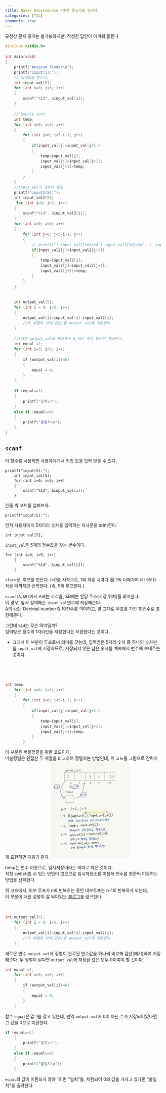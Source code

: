 ```yaml
---
title: Naver boostcourse 4주차 알고리즘 팀과제
categories: [TIL]
comments: true
---
```

규정상 문제 공개는 불가능하지만, 작성한 답안이 아까워 올린다

```c
#include <stdio.h>

int main(void)
{
    printf("Anagram finder\n");
    printf("input(5):");
    // 입력값을 받는다.
    int input_val[5];
    for (int i=0; i<5; i++)
    {
        scanf("%1d", &input_val[i]);
    }

    // bubble sort
    int temp;
    for (int i=0; i<5; i++)
    {
        for (int j=0; j<5-i-1; j++)
        {
            if(input_val[j]>input_val[j+1])
            {
                temp=input_val[j];
                input_val[j]=input_val[j+1];
                input_val[j+1]=temp;
            }
        }
    }
    //input_val의 경우와 동일
    printf("input2(5):");
    int input_val2[5];
     for (int i=0; i<5; i++)
    {
        scanf("%1d", &input_val2[i]);
    }
    for (int i=0; i<5; i++)
    {
        for (int j=0; j<5-i-1; j++)
        {
            // printf("i input_val2[%d]=%d j input_val2[%d]=%d", i, input_val2[i], j, input_val2[j])
            if(input_val2[j]>input_val2[j+1])
            {
                temp=input_val2[j];
                input_val2[j]=input_val2[j+1];
                input_val2[j+1]=temp;
            }
        }
    }


    int output_val[5];
    for (int i = 0; i<5; i++)
    {
        output_val[i]=input_val[i]-input_val2[i];
        //두 배열의 차이(감산)를 output_val에 저장한다.
    }

    //5개의 output_val을 체크해서 0 아닌 것이 있는지 체크한다.
    int equal =1;
    for (int i=0; i<5; i++)
    {
        if (output_val[i]!=0)
        {
            equal = 0;
        }
    }

    if (equal==1)
    {
        printf("일치\n");
    }
    else if (equal==0)
    {
        printf("불일치\n");
    }
}
```

## `scanf`
이 함수를 사용하면 사용자에게서 직접 값을 입력 받을 수 있다.
```
printf("input(5):");
    int input_val[5];
    for (int i=0; i<5; i++)
    {
        scanf("%1d", &input_val[i]);
    }
```

한줄 씩 코드를 살펴보자.

```
printf("input(5):");
```
먼저 사용자에게 5자리의 숫자를 입력하는 지시문을 print한다.

```
int input_val[5];
```
`input_val`은 5개의 정수값을 갖는 변수이다.

```
for (int i=0; i<5; i++)
    {
        scanf("%1d", &input_val[i]);
    }
```
`<for>`문. 루프를 만든다. i=0을 시작으로, 1회 작동 시마다 i를 1씩 더해가며 i가 5보다 작을 때까지만 반복한다. (즉, 5회 루프한다.)

`scanf(A,&B)`에서 A에는 서식을, &B에는 할당 주소(저장 위치)를 의미한다.  
이 경우, 앞서 정의해준 `input_val`변수에 저장해준다.  
A의 `%d`는 Decimal number즉 10진수를 의미하고, 말 그대로 부호를 가진 10진수로 표현해준다.

그런데 `%1d`는 무슨 의미일까?  
입력받은 정수의 1자리만을 저장한다는 저장한다는 것이다.
- 그래서 이 부분이 루프로써 의미를 갖는데, 입력받은 5자리 숫자 중 하나의 숫자만을 `input_val`에 저장하므로, 저장되지 않은 남은 숫자를 계속해서 변수에 보내주는 것이다.  
<br>
<br>
<br>

```c
int temp;
    for (int i=0; i<5; i++)
    {
        for (int j=0; j<5-i-1; j++)
        {
            if(input_val[j]>input_val[j+1])
            {
                temp=input_val[j];
                input_val[j]=input_val[j+1];
                input_val[j+1]=temp;
            }
        }
```
이 부분은 버블정렬을 위한 코드이다.   
버블정렬은 인접한 두 배열을 비교하여 정렬하는 방법인데, 위 코드를 그림으로 간략하게 표현하면 다음과 같다.
<img src = "../assets/img/bubble_sort.png" width="50%">

temp는 변수 이름으로, 임시저장이라는 의미로 지은 것이다.   
직접 switch할 수 있는 방법이 없으므로 임시저장소를 이용해 변수를 한칸씩 이동하는 방법을 선택한다.   

위 코드에서, 외부 루프가 n회 반복하는 동안 내부루프는 n-1회 반복하게 되는데,  
이 부분에 대한 설명이 잘 되어있는 [블로그](https://m.blog.naver.com/tipsware/221297715324)를 링크한다.   
<br>
<br>

```c
int output_val[5];
    for (int i = 0; i<5; i++)
    {
        output_val[i]=input_val[i]-input_val2[i];
        //두 배열의 차이(감산)를 output_val에 저장한다.
    }
```
새로운 변수 `output_val`에 정렬이 완료된 변수값을 하나씩 비교해 감산(빼기)하여 저장해준다.
두 정렬이 같다면 `output_val`에 저장된 값은 모두 0이여야 할 것이다.   

```c
int equal =1;
    for (int i=0; i<5; i++)
    {
        if (output_val[i]!=0)
        {
            equal = 0;
        }
    }
```
함수 `equal`은 값 1을 갖고 있는데, 만약 `output_val`에 0이 아닌 수가 저장되어있다면 그 값을 0으로 치환한다.  
```c
if (equal==1)
    {
        printf("일치\n");
    }
    else if (equal==0)
    {
        printf("불일치\n");
    }
```
`equal`의 값이 치환되지 않아 1이면 "일치"를, 치환되어 0의 값을 가지고 있다면 "불일치"를 출력한다.
